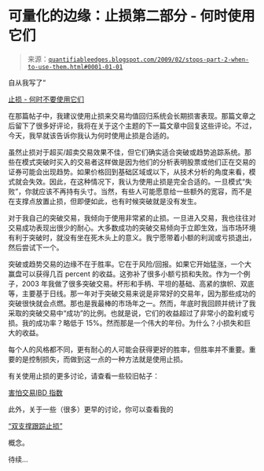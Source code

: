 <!--yml

类别：未分类

日期：2024-05-18 13:27:50

-->

# 可量化的边缘：止损第二部分 - 何时使用它们

> 来源：[`quantifiableedges.blogspot.com/2009/02/stops-part-2-when-to-use-them.html#0001-01-01`](http://quantifiableedges.blogspot.com/2009/02/stops-part-2-when-to-use-them.html#0001-01-01)

自从我写了“

[止损 - 何时不要使用它们](http://quantifiableedges.blogspot.com/2009/01/stops-part-1-when-not-to-use-them.html)

在那篇帖子中，我建议使用止损来交易均值回归系统会长期损害表现。那篇文章之后留下了很多好评论，我将在关于这个主题的下一篇文章中回复这些评论。不过，今天，我早就该告诉你我认为何时使用止损是合适的。

虽然止损对于超买/超卖交易效果不佳，但它们确实适合突破或趋势追踪系统。那些在模式突破时买入的交易者这样做是因为他们的分析表明股票或他们正在交易的证券可能会出现趋势。如果价格回到基础区域或以下，从技术分析的角度来看，模式就会失效。因此，在这种情况下，我认为使用止损是完全合适的。一旦模式“失败”，你就应该不再持有头寸。当然，有些人可能愿意给一些额外的宽容，而不是在支撑点放置止损，但即便如此，也有时候突破就是没有发生。

对于我自己的突破交易，我倾向于使用非常紧的止损。一旦进入交易，我也往往对交易成功表现出很少的耐心。大多数成功的突破交易倾向于立即生效，当市场环境有利于突破时，就没有坐在死木头上的意义。我宁愿带着小额的利润或亏损退出，然后尝试下一个。

突破或趋势交易的边缘不在于胜率。它在于风险/回报。如果它开始猛涨，一个大赢盘可以获得几百 percent 的收益。这弥补了很多小额亏损和失败。作为一个例子，2003 年我做了很多突破交易。杯形和手柄、平坦的基础、高紧的旗帜、双底等，主要基于日线。那一年对于突破交易来说是非常好的交易年，因为那些成功的突破很快就会点燃。那也是我最棒的市场年之一。然而，年底时我回顾并统计了我采取的突破交易中“成功”的比例。也就是说，它们的收益超过了非常小的盈利或亏损。我的成功率？略低于 15%。然而那是一个伟大的年份。为什么？小损失和巨大的收益。

每个人的风格都不同，更有耐心的人可能会获得更好的胜率，但胜率并不重要。重要的是控制损失，而做到这一点的一种方法就是使用止损。

有关使用止损的更多讨论，请查看一些较旧帖子：

[害怕交易](http://blog.afraidtotrade.com/stops-profit-targets-and-total-trades-taken/)[IBD 指数](http://ibdindex.blogspot.com/2008/03/case-for-multiple-exits.html)

此外，关于一些（很多）更早的讨论，你可以查看我的

[“双支撑跟踪止损”](http://quantifiableedges.blogspot.com/2008/02/double-support-trailing-stop.html)

概念。

待续…
